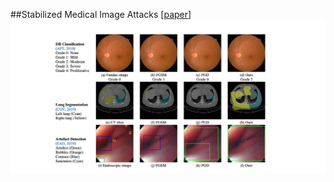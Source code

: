 ##Stabilized Medical Image Attacks [[paper](https://openreview.net/pdf?id=QfTXQiGYudJ)]
![image](https://github.com/imogenqi/SMA/blob/main/sma.png)
